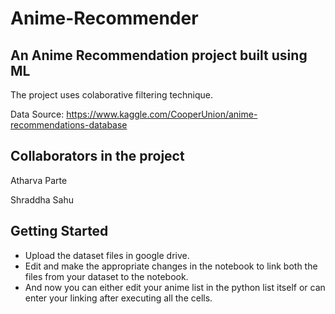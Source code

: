 # Anime-Recommender
## An Anime Recommendation project built using ML
The project uses colaborative filtering technique.

Data Source: https://www.kaggle.com/CooperUnion/anime-recommendations-database

## Collaborators in the project
Atharva Parte

Shraddha Sahu

## Getting Started
- Upload the dataset files in google drive.
- Edit and make the appropriate changes in the notebook to link both the files from your dataset to the notebook.
- And now you can either edit your anime list in the python list itself or can enter your linking after executing all the cells.
